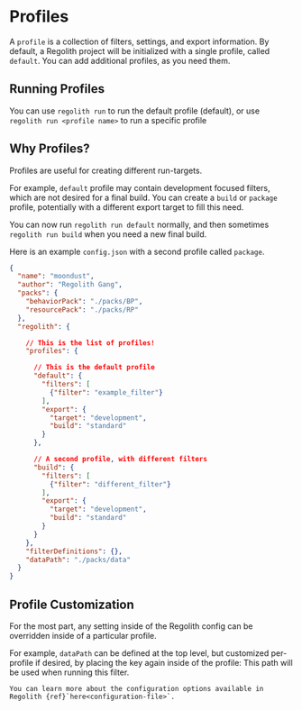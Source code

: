 # Profiles

A `profile` is a collection of filters, settings, and export information. By default, a Regolith project will be initialized with a single profile, called `default`. You can add additional profiles, as you need them.

## Running Profiles

You can use `regolith run` to run the default profile (default), or use `regolith run <profile name>` to run a specific profile

## Why Profiles?

Profiles are useful for creating different run-targets. 

For example, `default` profile may contain development focused filters, which are not desired for a final build. You can create a `build` or `package` profile, potentially with a different export target to fill this need. 

You can now run `regolith run default` normally, and then sometimes `regolith run build` when you need a new final build.

Here is an example `config.json` with a second profile called `package`.

```json
{
  "name": "moondust",
  "author": "Regolith Gang",
  "packs": {
    "behaviorPack": "./packs/BP",
    "resourcePack": "./packs/RP"
  },
  "regolith": {

    // This is the list of profiles!
    "profiles": {

      // This is the default profile
      "default": {
        "filters": [
          {"filter": "example_filter"}
        ],
        "export": {
          "target": "development",
          "build": "standard"
        }
      },

      // A second profile, with different filters
      "build": {
        "filters": [
          {"filter": "different_filter"}
        ],
        "export": {
          "target": "development",
          "build": "standard"
        }
      }
    },
    "filterDefinitions": {},
    "dataPath": "./packs/data"
  }
}
```

## Profile Customization

For the most part, any setting inside of the Regolith config can be overridden inside of a particular profile. 

For example, `dataPath` can be defined at the top level, but customized per-profile if desired, by placing the key again inside of the profile: This path will be used when running this filter.

```{note}
You can learn more about the configuration options available in Regolith {ref}`here<configuration-file>`.
```
